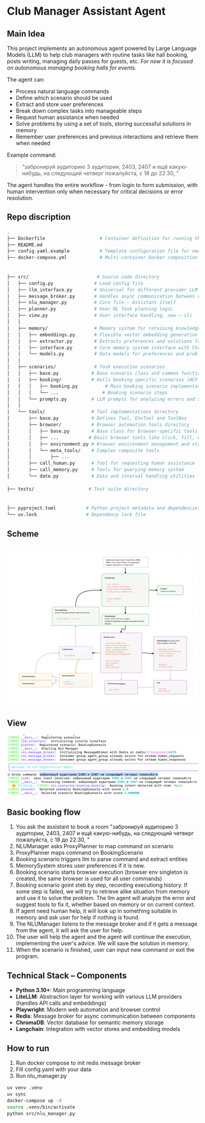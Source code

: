 # Club Manager Assistant Agent
## Main Idea

This project implements an autonomous agent powered by Large Language Models (LLM) to help club managers with routine tasks like hall booking, posts writing, managing daily passes for guests, etc. *For now it is focused on autonomous managing booking halls for events.*

The agent can:
- Process natural language commands
- Define which scenario should be used
- Extract and store user preferences
- Break down complex tasks into manageable steps 
- Request human assistance when needed
- Solve problems by using a set of tools, storing successful solutions in memory
- Remember user preferences and previous interactions and retrieve them when needed


Example command:
> "забронируй аудиторию 3 аудитории, 2403, 2407 и ещё какую-нибудь, на следующий четверг пожалуйста, с 18 до 22:30, "

The agent handles the entire workflow - from login to form submission, with human intervention only when necessary for critical decisions or error resolution.
## Repo discription
```bash
.
├── Dockerfile                    # Container definition for running the application
├── README.md
├── config.yaml.example           # Template configuration file for new deployments
├── docker-compose.yml            # Multi-container Docker composition definition


├── src/                         # Source code directory
│   ├── config.py               # Load config file
│   ├── llm_interface.py        # Universal for different provider LLM integration interface
│   ├── message_broker.py       # Handles async communication between components
│   ├── nlu_manager.py          # Core file – Assistant itself
│   ├── planner.py              # User NL Task planning logic
│   ├── view.py                 # User interface handling, now – cli
│   │
│   ├── memory/                 # Memory system for retaining knowledge and experiences
│   │   ├── embeddings.py       # Flexible vector embedding generation for semantic search
│   │   ├── extractor.py        # Extracts preferences and solutions from interactions
│   │   ├── interface.py        # Core memory system interface with ChromaDB
│   │   └── models.py           # Data models for preferences and problem solutions
│   │
│   ├── scenarios/              # Task execution scenarios
│   │   ├── base.py            # Base scenario class and common functionality
│   │   ├── booking/           # Halls booking specific scenarios (ИСУ ИТМО)
│   │   │   ├── booking.py          # Main booking scenario implementation
│   │   │   └── ...                # Booking scenario steps
│   │   └── prompts.py         # LLM prompts for analyzing errors and suggesting tools
│   │
│   └── tools/                 # Tool implementations directory
│       ├── base.py            # Defines Tool, EnvTool and ToolBox
│       ├── browser/           # Browser automation tools directory
│       │   ├── base.py        # Base class for browser-specific tools
│       │   ├── ...           # Basic browser tools like click, fill, etc.
│       │   ├── environment.py # Browser environment management and state tracking
│       │   └── meta_tools/    # Complex composite tools 
│       │       ├── ...
│       ├── call_human.py      # Tool for requesting human assistance
│       ├── call_memory.py     # Tools for querying memory system
│       └── date.py            # Date and interval handling utilities

├── tests/                    # Test suite directory


├── pyproject.toml           # Python project metadata and dependencies
└── uv.lock                  # Dependency lock file
```
## Scheme
![image](images_readme/scheme_agent.png)

## View
![image](images_readme/cli_view.jpg)

## Basic booking flow
1. You ask the assistant to book a room "забронируй аудиторию 3 аудитории, 2403, 2407 и ещё какую-нибудь, на следующий четверг пожалуйста, с 18 до 22:30, "
2. NLUManager asks ProxyPlanner to map command on scenario
3. ProxyPlanner maps command on BookingScenario
4. Booking scenario triggers llm to parse command and extract entities
5. MemorySystem stores user preferences if it is new.
6. Booking scenario starts browser execution (browser env singleton is created, the same browser is used for all user commands)
7. Booking scenario goint steb by step, recording executiong history. If some step is failed, we will try to retrieve alike situation from memory and use it to solve the problem.  The llm agent will analyze the error and suggest tools to fix it, whether based on memory or on current context.
7. If agent need human help, it will look up in something suitable in memory and ask user for help if nothing is found.
8. The NLUManager listens to the message broker and if it gets a message from the agent, it will ask the user for help.
9. The user will help the agent and the agent will continue the execution, implementing the user's advice. We will save the solution in memory.
10. When the scenario is finished, user can input new command or exit the program.

## Technical Stack – Components
- **Python 3.10+**: Main programming language
- **LiteLLM**: Abstraction layer for working with various LLM providers (handles API calls and embeddings)
- **Playwright**: Modern web automation and browser control
- **Redis**: Message broker for async communication between components
- **ChromaDB**: Vector database for semantic memory storage
- **Langchain**: Integration with vector stores and embedding models

## How to run
1. Run docker compose to init redis message broker
2. Fill config.yaml with your data
3. Run nlu_manager.py
```bash
uv venv .venv
uv sync
docker-compose up -d
source .venv/bin/activate
python src/nlu_manager.py
```

